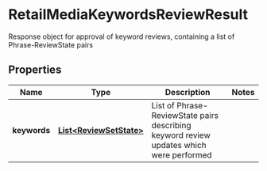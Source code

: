 

# RetailMediaKeywordsReviewResult

Response object for approval of keyword reviews, containing a list of Phrase-ReviewState pairs

## Properties

| Name | Type | Description | Notes |
|------------ | ------------- | ------------- | -------------|
|**keywords** | [**List&lt;ReviewSetState&gt;**](ReviewSetState.md) | List of Phrase-ReviewState pairs describing keyword review updates which were performed |  |



